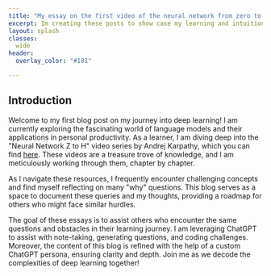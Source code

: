 ```yaml
---
title: "My essay on the first video of the neural network from zero to hero"
excerpt: Im creating these posts to show case my learning and intuition
layout: splash
classes:
  wide
header:
  overlay_color: "#181"

---
```


## Introduction

Welcome to my first blog post on my journey into deep learning! I am currently exploring the fascinating world of language models and their applications in personal productivity. As a learner, I am diving deep into the "Neural Network Z to H" video series by Andrej Karpathy, which you can find [here](https://www.youtube.com/playlist?list=PLAqhIrjkxbuWI23v9cThsA9GvCAUhRvKZ). These videos are a treasure trove of knowledge, and I am meticulously working through them, chapter by chapter.

As I navigate these resources, I frequently encounter challenging concepts and find myself reflecting on many "why" questions. This blog serves as a space to document these queries and my thoughts, providing a roadmap for others who might face similar hurdles.

The goal of these essays is to assist others who encounter the same questions and obstacles in their learning journey. I am leveraging ChatGPT to assist with note-taking, generating questions, and coding challenges. Moreover, the content of this blog is refined with the help of a custom ChatGPT persona, ensuring clarity and depth. Join me as we decode the complexities of deep learning together!
